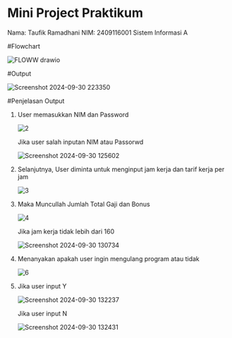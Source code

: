 # Mini Project Praktikum
Nama: Taufik Ramadhani
NIM: 2409116001
Sistem Informasi A

#Flowchart

![FLOWW drawio](https://github.com/user-attachments/assets/bbe50b19-297f-40de-b278-1eb6a3e91349)


#Output

![Screenshot 2024-09-30 223350](https://github.com/user-attachments/assets/901b81f7-4514-4c56-a84b-13634c757c52)


#Penjelasan Output
1. User memasukkan NIM dan Password

   ![2](https://github.com/user-attachments/assets/48ec1205-cf81-4210-8fad-0602014d013b)

   Jika user salah inputan NIM atau Passorwd

   ![Screenshot 2024-09-30 125602](https://github.com/user-attachments/assets/78b4127f-1ea5-4796-9bc2-9cb7270d9313)


2. Selanjutnya, User diminta untuk menginput jam kerja dan tarif kerja per jam
   
   ![3](https://github.com/user-attachments/assets/f215f851-1566-4f2a-adc3-954b1c6f8a61)

3. Maka Muncullah Jumlah Total Gaji dan Bonus

   ![4](https://github.com/user-attachments/assets/e967ab92-ead3-450e-953b-8fab2ef96717)

   Jika jam kerja tidak lebih dari 160

   ![Screenshot 2024-09-30 130734](https://github.com/user-attachments/assets/d50216d6-8c4d-4689-a0ee-05a7cd819a93)


4. Menanyakan apakah user ingin mengulang program atau tidak
   
   ![6](https://github.com/user-attachments/assets/f58ed151-6b7c-4692-a78a-ad8f4a6c7337)

5. Jika user input Y

   ![Screenshot 2024-09-30 132237](https://github.com/user-attachments/assets/c81ae38f-9886-46ed-8dfa-41090b3d0dbc)

   Jika user input N

    ![Screenshot 2024-09-30 132431](https://github.com/user-attachments/assets/30cbfc6c-8bd3-40ae-bae8-adfda7025b2a)




